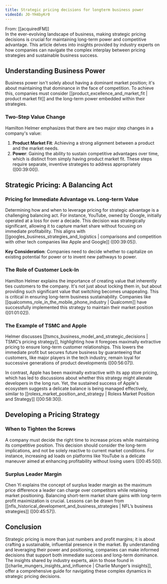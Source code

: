 ```yaml
---
title: Strategic pricing decisions for longterm business power
videoId: JO-YH4byKr0
---
```


From: [[acquiredFM]] <br/> 
In the ever-evolving landscape of business, making strategic pricing decisions is crucial for maintaining long-term power and competitive advantage. This article delves into insights provided by industry experts on how companies can navigate the complex interplay between pricing strategies and sustainable business success.

## Understanding Business Power

Business power isn't solely about having a dominant market position; it's about maintaining that dominance in the face of competition. To achieve this, companies must consider [[product_excellence_and_market_fit | product market fit]] and the long-term power embedded within their strategies.

### Two-Step Value Change

Hamilton Helmer emphasizes that there are two major step changes in a company's value: 
1. **Product Market Fit**: Achieving a strong alignment between a product and the market needs.
2. **Power**: Gaining the ability to sustain competitive advantages over time, which is distinct from simply having product market fit. These steps require separate, inventive strategies to address appropriately (<a class="yt-timestamp" data-t="00:39:00">[00:39:00]</a>).

## Strategic Pricing: A Balancing Act

### Pricing for Immediate Advantage vs. Long-term Value

Determining how and when to leverage pricing for strategic advantage is a challenging balancing act. For instance, YouTube, owned by Google, initially operated at a loss for over a decade. This decision was strategically significant, allowing it to capture market share without focusing on immediate profitability. This aligns with [[googles_business_strategies_and_logistics | comparisons and competition with other tech companies like Apple and Google]] (<a class="yt-timestamp" data-t="00:39:05">[00:39:05]</a>).

**Key Consideration**: Companies need to decide whether to capitalize on existing potential for power or to invent new pathways to power.

### The Role of Customer Lock-In

Hamilton Helmer explains the importance of creating value that inherently ties customers to the company. It's not just about locking them in, but about providing such significant value that switching becomes unappealing. This is critical in ensuring long-term business sustainability. Companies like [[qualcomms_role_in_the_mobile_phone_industry | Qualcomm]] have successfully implemented this strategy to maintain their market position (<a class="yt-timestamp" data-t="01:01:02">[01:01:02]</a>).

### The Example of TSMC and Apple

Helmer discusses [[tsmcs_business_model_and_strategic_decisions | TSMC’s pricing strategy]], highlighting how it foregoes maximally extractive pricing to ensure long-term customer relationships. This lowers the immediate profit but secures future business by guaranteeing that customers, like major players in the tech industry, remain loyal for successive generations of product developments (<a class="yt-timestamp" data-t="00:56:07">[00:56:07]</a>).

In contrast, Apple has been maximally extractive with its app store pricing, which has led to discussions about whether this strategy might alienate developers in the long run. Yet, the sustained success of Apple's ecosystem suggests a delicate balance is being managed effectively, similar to [[rolexs_market_position_and_strategy | Rolexs Market Position and Strategy]] (<a class="yt-timestamp" data-t="00:58:30">[00:58:30]</a>).

## Developing a Pricing Strategy

### When to Tighten the Screws

A company must decide the right time to increase prices while maintaining its competitive position. This decision should consider the long-term implications, and not be solely reactive to current market conditions. For instance, increasing ad loads on platforms like YouTube is a delicate maneuver aimed at enhancing profitability without losing users (<a class="yt-timestamp" data-t="00:45:50">[00:45:50]</a>).

### Surplus Leader Margin

Chen Yi explains the concept of surplus leader margin as the maximum price difference a leader can charge over competitors while retaining market positioning. Balancing short-term market share gains with long-term profit maximization is crucial. Lessons can be drawn from [[nfls_historical_development_and_business_strategies | NFL’s business strategies]] (<a class="yt-timestamp" data-t="00:45:57">[00:45:57]</a>).

## Conclusion

Strategic pricing is more than just numbers and profit margins; it is about crafting a sustainable, influential presence in the market. By understanding and leveraging their power and positioning, companies can make informed decisions that support both immediate success and long-term dominance. The insights shared by industry experts, akin to those found in [[charlie_mungers_insights_and_influence | Charlie Munger’s insights]], offer a comprehensive guide for navigating these complex dynamics in strategic pricing decisions.